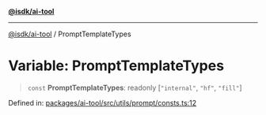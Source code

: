 [**@isdk/ai-tool**](../README.md)

***

[@isdk/ai-tool](../globals.md) / PromptTemplateTypes

# Variable: PromptTemplateTypes

> `const` **PromptTemplateTypes**: readonly \[`"internal"`, `"hf"`, `"fill"`\]

Defined in: [packages/ai-tool/src/utils/prompt/consts.ts:12](https://github.com/isdk/ai-tool.js/blob/6a89194ac34437a1bc58f7ec590cd22976939ca6/src/utils/prompt/consts.ts#L12)
